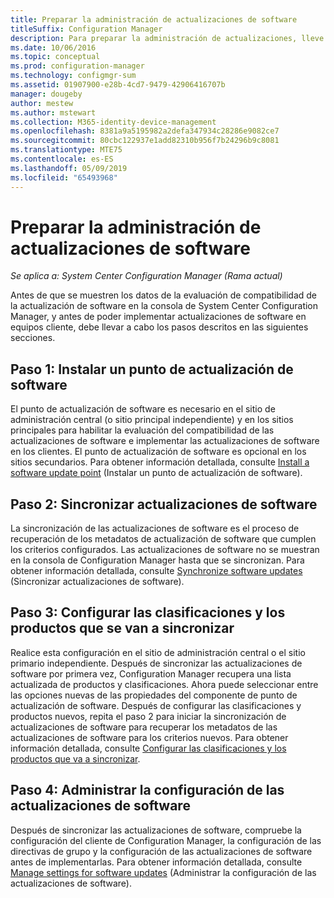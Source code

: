 ```yaml
---
title: Preparar la administración de actualizaciones de software
titleSuffix: Configuration Manager
description: Para preparar la administración de actualizaciones, lleve a cabo estas tareas para mostrar los datos de la evaluación de compatibilidad en la consola de System Center Configuration Manager.
ms.date: 10/06/2016
ms.topic: conceptual
ms.prod: configuration-manager
ms.technology: configmgr-sum
ms.assetid: 01907900-e28b-4cd7-9479-42906416707b
manager: dougeby
author: mestew
ms.author: mstewart
ms.collection: M365-identity-device-management
ms.openlocfilehash: 8381a9a5195982a2defa347934c28286e9082ce7
ms.sourcegitcommit: 80cbc122937e1add82310b956f7b24296b9c8081
ms.translationtype: MTE75
ms.contentlocale: es-ES
ms.lasthandoff: 05/09/2019
ms.locfileid: "65493968"
---
```

# <a name="prepare-for-software-updates-management"></a>Preparar la administración de actualizaciones de software

*Se aplica a: System Center Configuration Manager (Rama actual)*

Antes de que se muestren los datos de la evaluación de compatibilidad de la actualización de software en la consola de System Center Configuration Manager, y antes de poder implementar actualizaciones de software en equipos cliente, debe llevar a cabo los pasos descritos en las siguientes secciones.

## <a name="step-1-install-a-software-update-point"></a>Paso 1: Instalar un punto de actualización de software  
El punto de actualización de software es necesario en el sitio de administración central (o sitio principal independiente) y en los sitios principales para habilitar la evaluación del compatibilidad de las actualizaciones de software e implementar las actualizaciones de software en los clientes. El punto de actualización de software es opcional en los sitios secundarios. Para obtener información detallada, consulte [Install a software update point](install-a-software-update-point.md) (Instalar un punto de actualización de software).  

## <a name="step-2-synchronize-software-updates"></a>Paso 2: Sincronizar actualizaciones de software
La sincronización de las actualizaciones de software es el proceso de recuperación de los metadatos de actualización de software que cumplen los criterios configurados. Las actualizaciones de software no se muestran en la consola de Configuration Manager hasta que se sincronizan. Para obtener información detallada, consulte [Synchronize software updates](synchronize-software-updates.md) (Sincronizar actualizaciones de software).   

## <a name="step-3-configure-classifications-and-products-to-synchronize"></a>Paso 3: Configurar las clasificaciones y los productos que se van a sincronizar
Realice esta configuración en el sitio de administración central o el sitio primario independiente. Después de sincronizar las actualizaciones de software por primera vez, Configuration Manager recupera una lista actualizada de productos y clasificaciones. Ahora puede seleccionar entre las opciones nuevas de las propiedades del componente de punto de actualización de software. Después de configurar las clasificaciones y productos nuevos, repita el paso 2 para iniciar la sincronización de actualizaciones de software para recuperar los metadatos de las actualizaciones de software para los criterios nuevos. Para obtener información detallada, consulte [Configurar las clasificaciones y los productos que va a sincronizar](configure-classifications-and-products.md).

## <a name="step-4-manage-settings-for-software-updates"></a>Paso 4: Administrar la configuración de las actualizaciones de software
Después de sincronizar las actualizaciones de software, compruebe la configuración del cliente de Configuration Manager, la configuración de las directivas de grupo y la configuración de las actualizaciones de software antes de implementarlas. Para obtener información detallada, consulte [Manage settings for software updates](manage-settings-for-software-updates.md) (Administrar la configuración de las actualizaciones de software).
